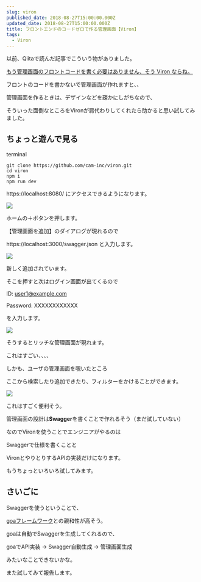 ```yaml
---
slug: viron
published_date: 2018-08-27T15:00:00.000Z
updated_date: 2018-08-27T15:00:00.000Z
title: フロントエンドのコードゼロで作る管理画面【Viron】
tags:
  - Viron
---
```

以前、Qiitaで読んだ記事でこういう物がありました。

[もう管理画面のフロントコードを書く必要はありません、そう Viron ならね。](https://qiita.com/tosaka07/items/87ef283db4b2ee19b636)

フロントのコードを書かないで管理画面が作れますと、、

管理画面を作るときは、デザインなどを疎かにしがちなので、

そういった面倒なところをVironが肩代わりしてくれたら助かると思い試してみました。

## ちょっと遊んで見る



terminal
```
git clone https://github.com/cam-inc/viron.git
cd viron
npm i
npm run dev
```


https://localhost:8080/ にアクセスできるようになります。

![](http://35.222.151.25/wp-content/uploads/2018/08/viron-top-1024x578.png)

ホームの＋ボタンを押します。

【管理画面を追加】のダイアログが現れるので

https://localhost:3000/swagger.json と入力します。

![](http://35.222.151.25/wp-content/uploads/2018/08/viron-add-1024x492.png)

新しく追加されています。

そこを押すと次はログイン画面が出てくるので

ID: user1@example.com

Password: XXXXXXXXXXXX

を入力します。

![](http://35.222.151.25/wp-content/uploads/2018/08/viron-inside-1024x580.png)

そうするとリッチな管理画面が現れます。

これはすごい、、、、

しかも、ユーザの管理画面を覗いたところ

ここから検索したり追加できたり、フィルターをかけることができます。

![](http://35.222.151.25/wp-content/uploads/2018/08/viron-user-1024x533.png)

これはすごく便利そう。

管理画面の設計は**Swagger**を書くことで作れるそう（まだ試していない）

なのでVironを使うことでエンジニアがやるのは

Swaggerで仕様を書くことと

VironとやりとりするAPIの実装だけになります。

もうちょっといろいろ試してみます。

## さいごに

Swaggerを使うということで、

[goaフレームワーク](https://goa.design/)との親和性が高そう。

goaは自動でSwaggerを生成してくれるので、

goaでAPI実装 → Swagger自動生成 → 管理画面生成

みたいなことできないかな。

また試してみて報告します。